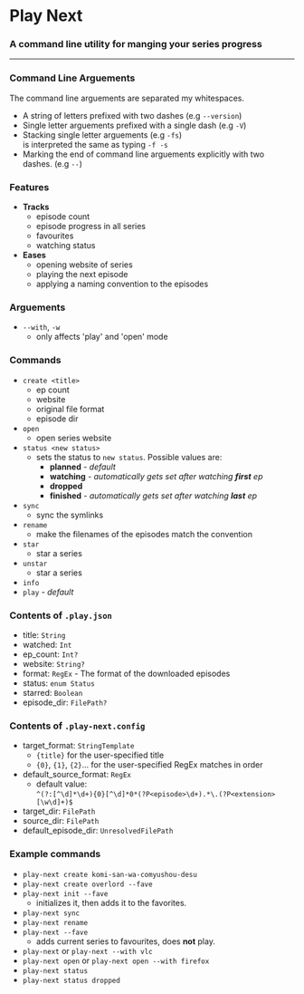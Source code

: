 # Play Next
### A command line utility for manging your series progress

---

### Command Line Arguements

The command line arguements are separated my whitespaces.

- A string of letters prefixed with two dashes (e.g `--version`)
- Single letter arguements prefixed with a single dash (e.g `-V`)
- Stacking single letter arguements (e.g `-fs`) \
  is interpreted the same as typing `-f -s`
- Marking the end of command line arguements explicitly with two dashes. (e.g `--`)

### Features

- **Tracks**
  - episode count
  - episode progress in all series
  - favourites
  - watching status
- **Eases**
  - opening website of series
  - playing the next episode
  - applying a naming convention to the episodes

### Arguements

- `--with`, `-w`
  - only affects 'play' and 'open' mode

### Commands

- `create <title>`
  - ep count
  - website
  - original file format
  - episode dir
- `open`
  - open series website
- `status <new status>`
  - sets the status to `new status`. Possible values are:
    - **planned** - *default*
    - **watching** - *automatically gets set after watching **first** ep*
    - **dropped**
    - **finished** - *automatically gets set after watching **last** ep*
- `sync`
  - sync the symlinks
- `rename`
  - make the filenames of the episodes match the convention
- `star`
  - star a series
- `unstar`
  - star a series
- `info`
- `play` - *default*

### Contents of `.play.json`

- title: `String`
- watched: `Int`
- ep_count: `Int?`
- website: `String?`
- format: `RegEx` - The format of the downloaded episodes
- status: `enum Status`
- starred: `Boolean`
- episode_dir: `FilePath?`

### Contents of `.play-next.config`

- target_format: `StringTemplate`
  - `{title}` for the user-specified title
  - `{0}`, `{1}`, `{2}`... for the user-specified RegEx matches in order
- default_source_format: `RegEx`
  - default value: \
    `^(?:[^\d]*\d+){0}[^\d]*0*(?P<episode>\d+).*\.(?P<extension>[\w\d]+)$`
- target_dir: `FilePath`
- source_dir: `FilePath`
- default_episode_dir: `UnresolvedFilePath`

### Example commands

- `play-next create komi-san-wa-comyushou-desu`
- `play-next create overlord --fave`
- `play-next init --fave`
  - initializes it, then adds it to the favorites.
- `play-next sync`
- `play-next rename`
- `play-next --fave`
  - adds current series to favourites, does **not** play.
- `play-next` or `play-next --with vlc`
- `play-next open` or `play-next open --with firefox`
- `play-next status`
- `play-next status dropped`
